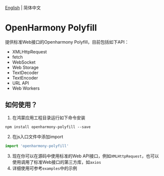 [English](./README.md) | 简体中文
# OpenHarmony Polyfill
提供标准Web接口的Openharmony Polyfill，目前包括如下API：
* XMLHttpRequest
* fetch
* WebSocket
* Web Storage
* TextDecoder
* TextEncoder
* URL API
* Web Workers

## 如何使用？

1. 在鸿蒙应用工程目录运行如下命令安装
```
npm install openharmony-polyfill --save
```
2. 在js入口文件中添加import
```js
import 'openharmony-polyfill'
```
3. 现在你可以在源码中使用标准的Web API接口，例如`XMLHttpRequest`，也可以使用调用了标准Web接口的第三方库，如`axios`
4. 详细使用可参考`examples`中的示例